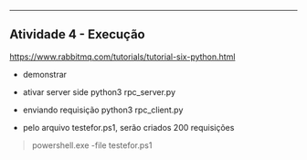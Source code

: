 ----------------------------------------------------------
Atividade 4 - Execução
----------------------------------------------------------
https://www.rabbitmq.com/tutorials/tutorial-six-python.html

* demonstrar
- ativar server side
python3 rpc_server.py

- enviando requisição
python3 rpc_client.py


* pelo arquivo testefor.ps1, serão criados 200 requisições
> powershell.exe -file testefor.ps1